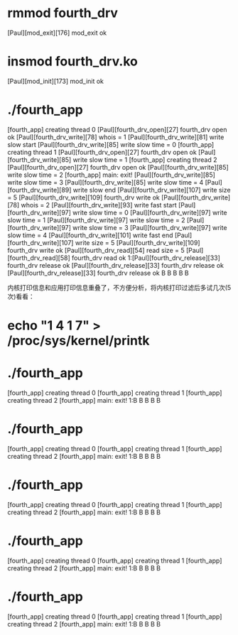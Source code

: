 # rmmod fourth_drv    
[Paul][mod_exit][176] mod_exit ok
# insmod fourth_drv.ko 
[Paul][mod_init][173] mod_init ok
# ./fourth_app 
[fourth_app] creating thread 0
[Paul][fourth_drv_open][27] fourth_drv open ok
[Paul][fourth_drv_write][78] whois = 1
[Paul][fourth_drv_write][81] write slow start
[Paul][fourth_drv_write][85] write slow time = 0
[fourth_app] creating thread 1
[Paul][fourth_drv_open][27] fourth_drv open ok
[Paul][fourth_drv_write][85] write slow time = 1
[fourth_app] creating thread 2
[Paul][fourth_drv_open][27] fourth_drv open ok
[Paul][fourth_drv_write][85] write slow time = 2
[fourth_app] main: exit!
[Paul][fourth_drv_write][85] write slow time = 3
[Paul][fourth_drv_write][85] write slow time = 4
[Paul][fourth_drv_write][89] write slow end
[Paul][fourth_drv_write][107] write size = 5
[Paul][fourth_drv_write][109] fourth_drv write ok
[Paul][fourth_drv_write][78] whois = 2
[Paul][fourth_drv_write][93] write fast start
[Paul][fourth_drv_write][97] write slow time = 0
[Paul][fourth_drv_write][97] write slow time = 1
[Paul][fourth_drv_write][97] write slow time = 2
[Paul][fourth_drv_write][97] write slow time = 3
[Paul][fourth_drv_write][97] write slow time = 4
[Paul][fourth_drv_write][101] write fast end
[Paul][fourth_drv_write][107] write size = 5
[Paul][fourth_drv_write][109] fourth_drv write ok
[Paul][fourth_drv_read][54] read size = 5
[Paul][fourth_drv_read][58] fourth_drv read ok
 1:[Paul][fourth_drv_release][33] fourth_drv release ok
[Paul][fourth_drv_release][33] fourth_drv release ok
[Paul][fourth_drv_release][33] fourth_drv release ok
B  B  B  B  B  

内核打印信息和应用打印信息重叠了，不方便分析，将内核打印过滤后多试几次(5次)看看：

# echo "1 4 1 7" > /proc/sys/kernel/printk
# ./fourth_app 
[fourth_app] creating thread 0
[fourth_app] creating thread 1
[fourth_app] creating thread 2
[fourth_app] main: exit!
 1:B  B  B  B  B  
# ./fourth_app 
[fourth_app] creating thread 0
[fourth_app] creating thread 1
[fourth_app] creating thread 2
[fourth_app] main: exit!
 1:B  B  B  B  B  
# ./fourth_app 
[fourth_app] creating thread 0
[fourth_app] creating thread 1
[fourth_app] creating thread 2
[fourth_app] main: exit!
 1:B  B  B  B  B  
# ./fourth_app 
[fourth_app] creating thread 0
[fourth_app] creating thread 1
[fourth_app] creating thread 2
[fourth_app] main: exit!
 1:B  B  B  B  B  
# ./fourth_app 
[fourth_app] creating thread 0
[fourth_app] creating thread 1
[fourth_app] creating thread 2
[fourth_app] main: exit!
 1:B  B  B  B  B 




